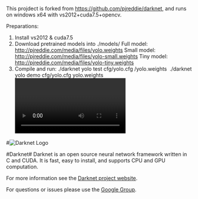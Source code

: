 This projdect is forked from https://github.com/pjreddie/darknet, and runs on windows x64 with vs2012+cuda7.5+opencv.

Preparations:
1. Install vs2012 & cuda7.5
2. Download pretrained models into ./models/
	Full model: http://pjreddie.com/media/files/yolo.weights
	Small model: http://pjreddie.com/media/files/yolo-small.weights
	Tiny model: http://pjreddie.com/media/files/yolo-tiny.weights
3. Compile and run:
./darknet yolo test cfg/yolo.cfg <path>/yolo.weights <image>
./darknet yolo demo cfg/yolo.cfg yolo.weights <video>

#![Darknet Logo](http://pjreddie.com/media/files/darknet-black-small.png)

#Darknet#
Darknet is an open source neural network framework written in C and CUDA. It is fast, easy to install, and supports CPU and GPU computation.

For more information see the [Darknet project website](http://pjreddie.com/darknet).

For questions or issues please use the [Google Group](https://groups.google.com/forum/#!forum/darknet).

